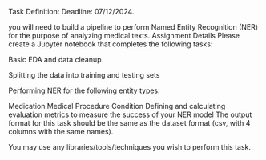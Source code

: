 Task Definition:
Deadline: 07/12/2024.

you will need to build a pipeline to perform Named Entity Recognition (NER) for the purpose of analyzing medical texts. Assignment Details Please create a Jupyter notebook that completes the following tasks:

Basic EDA and data cleanup

Splitting the data into training and testing sets

Performing NER for the following entity types:

Medication
Medical Procedure
Condition
Defining and calculating evaluation metrics to measure the success of your NER model
The output format for this task should be the same as the dataset format (csv, with 4 columns with the same names).

You may use any libraries/tools/techniques you wish to perform this task.
